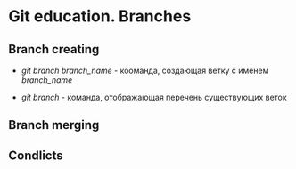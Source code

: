 # Git education. Branches

## Branch creating

* *git branch branch_name* - кооманда, создающая ветку с именем *branch_name*

* *git branch* - команда, отображающая перечень существующих веток

## Branch merging

## Condlicts